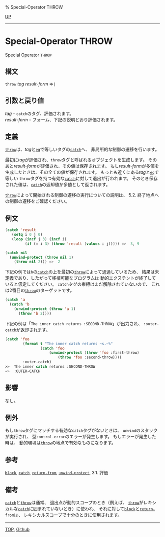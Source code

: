 % Special-Operator THROW

[UP](5.3.html)  

---

# Special-Operator **THROW**


Special Operator `THROW`


## 構文

`throw` *tag* *result-form* =>`|`


## 引数と戻り値

*tag* - `catch`のタグ、評価されます。  
*result-form* - フォーム、下記の説明どおり評価されます。


## 定義

[`throw`](5.3.throw.html)は、*tag*と[`eq`](5.3.eq.html)で等しいタグの[`catch`](5.3.catch.html)へ、
非局所的な制御の遷移を行います。

最初に*tag*が評価され、`throw`タグと呼ばれるオブジェクトを生成します。
そのあと*result-form*が評価され、その値は保存されます。
もし*result-form*が多値を生成したときは、その全ての値が保存されます。
もっとも近くにある*tag*と[`eq`](5.3.eq.html)で等しい
`throw`タグを持つ有効な[`catch`](5.3.catch.html)に対して退出が行われます。
そのとき保存された値は、[`catch`](5.3.catch.html)の返却値か多値として返されます。

[`throw`](5.3.throw.html)によって開始される制御の遷移の実行についての説明は、
5.2. 終了地点への制御の遷移をご確認ください。


## 例文

```lisp
(catch 'result
   (setq i 0 j 0)
   (loop (incf j 3) (incf i)
         (if (= i 3) (throw 'result (values i j))))) =>  3, 9

(catch nil 
  (unwind-protect (throw nil 1)
    (throw nil 2))) =>  2
```

下記の例では`b`の[`catch`](5.3.catch.html)の上を最初の[`throw`](5.3.throw.html)によって通過しているため、
結果は未定義であり、したがって移植可能なプログラムは
動的エクステントが終了していると仮定してください。
`catch`タグの束縛はまだ解除されていないので、
これは2番目の[`throw`](5.3.throw.html)のターゲットです。

```lisp
(catch 'a
  (catch 'b
    (unwind-protect (throw 'a 1)
      (throw 'b 2))))
```

下記の例は「`The inner catch returns :SECOND-THROW`」が出力され、
`:outer-catch`が返却されます。

```lisp
(catch 'foo
        (format t "The inner catch returns ~s.~%"
                (catch 'foo
                    (unwind-protect (throw 'foo :first-throw)
                        (throw 'foo :second-throw))))
        :outer-catch)
>>  The inner catch returns :SECOND-THROW
=>  :OUTER-CATCH
```


## 影響

なし。


## 例外

もし`throw`タグにマッチする有効な`catch`タグがないときは、
`unwind`のスタックが実行され、
型`control-error`のエラーが発生します。
もしエラーが発生した時は、
動的環境は[`throw`](5.3.throw.html)の地点で有効なものになります。


## 参考

[`block`](5.3.block.html),
[`catch`](5.3.catch.html),
[`return-from`](5.3.return-from.html),
[`unwind-protect`](5.3.unwind-protect.html),
3.1. 評価


## 備考

[`catch`](5.3.catch.html)と[`throw`](5.3.throw.html)は通常、
退出点が動的スコープのとき（例えば、
[`throw`](5.3.throw.html)がレキシカルな[`catch`](5.3.catch.html)に囲まれていないとき）に使われ、
それに対して[`block`](5.3.block.html)と[`return-from`](5.3.return-from.html)は、
レキシカルスコープで十分のときに使用されます。


---
[TOP](index.html),  [Github](https://github.com/nptcl/npt-japanese)

